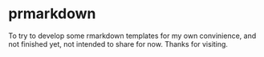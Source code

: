 # prmarkdown

To try to develop some rmarkdown templates for my own convinience, and not finished yet, not intended to share for now. Thanks for visiting.
